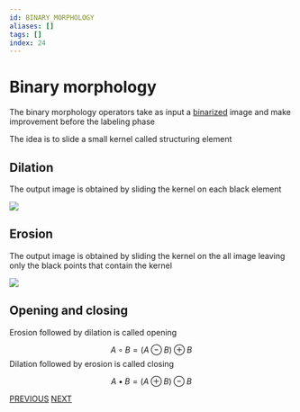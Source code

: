 ```yaml
---
id: BINARY_MORPHOLOGY
aliases: []
tags: []
index: 24
---
```


# Binary morphology

The binary morphology operators take as input a [binarized](pages/computer_vision/image_segmentation_blob_analysis/binarization.md) image and make improvement before the labeling phase

The idea is to slide a small kernel called structuring element

## Dilation

The output image is obtained by sliding the kernel on each black element

![](computer_vision/Pasted_image_20240303171944.png)
## Erosion

The output image is obtained by sliding the kernel on the all image leaving only the black points that contain the kernel

![](computer_vision/Pasted_image_20240303172045.png)

## Opening and closing

Erosion followed by dilation is called opening

$$
A \circ B = (A \ominus B) \oplus B
$$
Dilation followed by erosion is called closing

$$
A \bullet B = (A \oplus B) \ominus B
$$

[PREVIOUS](pages/computer_vision/image_segmentation_blob_analysis/color_based_segmentation.md) [NEXT](pages/computer_vision/image_segmentation_blob_analysis/components_labeling.md)

